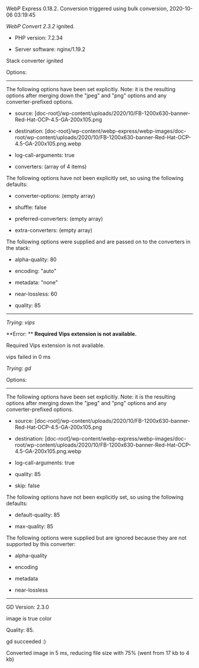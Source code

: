 WebP Express 0.18.2. Conversion triggered using bulk conversion, 2020-10-06 03:19:45

*WebP Convert 2.3.2*  ignited.
- PHP version: 7.2.34
- Server software: nginx/1.19.2

Stack converter ignited

Options:
------------
The following options have been set explicitly. Note: it is the resulting options after merging down the "jpeg" and "png" options and any converter-prefixed options.
- source: [doc-root]/wp-content/uploads/2020/10/FB-1200x630-banner-Red-Hat-OCP-4.5-GA-200x105.png
- destination: [doc-root]/wp-content/webp-express/webp-images/doc-root/wp-content/uploads/2020/10/FB-1200x630-banner-Red-Hat-OCP-4.5-GA-200x105.png.webp
- log-call-arguments: true
- converters: (array of 4 items)

The following options have not been explicitly set, so using the following defaults:
- converter-options: (empty array)
- shuffle: false
- preferred-converters: (empty array)
- extra-converters: (empty array)

The following options were supplied and are passed on to the converters in the stack:
- alpha-quality: 80
- encoding: "auto"
- metadata: "none"
- near-lossless: 60
- quality: 85
------------


*Trying: vips* 

**Error: ** **Required Vips extension is not available.** 
Required Vips extension is not available.
vips failed in 0 ms

*Trying: gd* 

Options:
------------
The following options have been set explicitly. Note: it is the resulting options after merging down the "jpeg" and "png" options and any converter-prefixed options.
- source: [doc-root]/wp-content/uploads/2020/10/FB-1200x630-banner-Red-Hat-OCP-4.5-GA-200x105.png
- destination: [doc-root]/wp-content/webp-express/webp-images/doc-root/wp-content/uploads/2020/10/FB-1200x630-banner-Red-Hat-OCP-4.5-GA-200x105.png.webp
- log-call-arguments: true
- quality: 85
- skip: false

The following options have not been explicitly set, so using the following defaults:
- default-quality: 85
- max-quality: 85

The following options were supplied but are ignored because they are not supported by this converter:
- alpha-quality
- encoding
- metadata
- near-lossless
------------

GD Version: 2.3.0
image is true color
Quality: 85. 
gd succeeded :)

Converted image in 5 ms, reducing file size with 75% (went from 17 kb to 4 kb)
